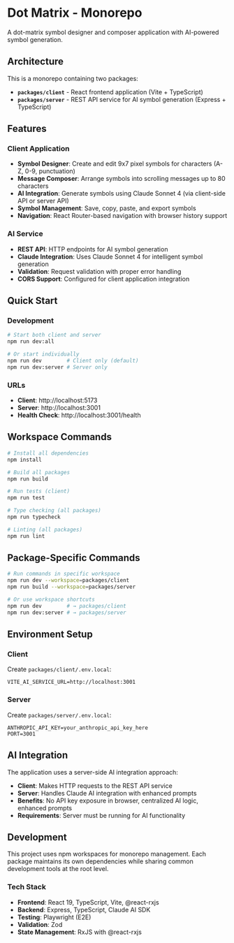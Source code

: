 # Dot Matrix - Monorepo

A dot-matrix symbol designer and composer application with AI-powered symbol generation.

## Architecture

This is a monorepo containing two packages:

- **`packages/client`** - React frontend application (Vite + TypeScript)
- **`packages/server`** - REST API service for AI symbol generation (Express + TypeScript)

## Features

### Client Application
- **Symbol Designer**: Create and edit 9x7 pixel symbols for characters (A-Z, 0-9, punctuation)
- **Message Composer**: Arrange symbols into scrolling messages up to 80 characters
- **AI Integration**: Generate symbols using Claude Sonnet 4 (via client-side API or server API)
- **Symbol Management**: Save, copy, paste, and export symbols
- **Navigation**: React Router-based navigation with browser history support

### AI Service
- **REST API**: HTTP endpoints for AI symbol generation
- **Claude Integration**: Uses Claude Sonnet 4 for intelligent symbol generation
- **Validation**: Request validation with proper error handling
- **CORS Support**: Configured for client application integration

## Quick Start

### Development
```bash
# Start both client and server
npm run dev:all

# Or start individually
npm run dev        # Client only (default)
npm run dev:server # Server only
```

### URLs
- **Client**: http://localhost:5173
- **Server**: http://localhost:3001
- **Health Check**: http://localhost:3001/health

## Workspace Commands

```bash
# Install all dependencies
npm install

# Build all packages
npm run build

# Run tests (client)
npm run test

# Type checking (all packages)
npm run typecheck

# Linting (all packages)
npm run lint
```

## Package-Specific Commands

```bash
# Run commands in specific workspace
npm run dev --workspace=packages/client
npm run build --workspace=packages/server

# Or use workspace shortcuts
npm run dev        # → packages/client
npm run dev:server # → packages/server
```

## Environment Setup

### Client
Create `packages/client/.env.local`:
```env
VITE_AI_SERVICE_URL=http://localhost:3001
```

### Server
Create `packages/server/.env.local`:
```env
ANTHROPIC_API_KEY=your_anthropic_api_key_here
PORT=3001
```

## AI Integration

The application uses a server-side AI integration approach:

- **Client**: Makes HTTP requests to the REST API service
- **Server**: Handles Claude AI integration with enhanced prompts
- **Benefits**: No API key exposure in browser, centralized AI logic, enhanced prompts
- **Requirements**: Server must be running for AI functionality

## Development

This project uses npm workspaces for monorepo management. Each package maintains its own dependencies while sharing common development tools at the root level.

### Tech Stack
- **Frontend**: React 19, TypeScript, Vite, @react-rxjs
- **Backend**: Express, TypeScript, Claude AI SDK
- **Testing**: Playwright (E2E)
- **Validation**: Zod
- **State Management**: RxJS with @react-rxjs